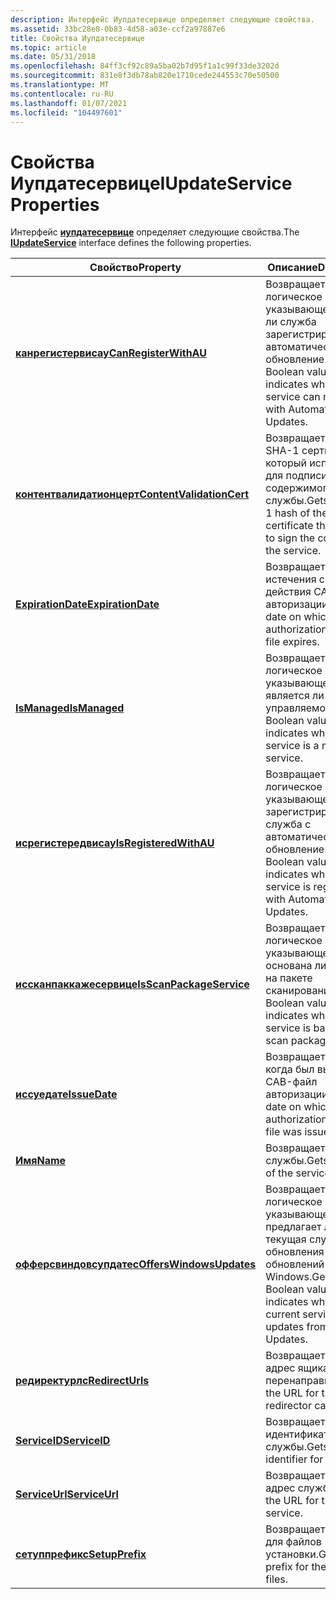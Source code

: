 ```yaml
---
description: Интерфейс Иупдатесервице определяет следующие свойства.
ms.assetid: 33bc28e8-0b83-4d58-a03e-ccf2a97887e6
title: Свойства Иупдатесервице
ms.topic: article
ms.date: 05/31/2018
ms.openlocfilehash: 84ff3cf92c89a5ba02b7d95f1a1c99f33de3202d
ms.sourcegitcommit: 831e8f3db78ab820e1710cede244553c70e50500
ms.translationtype: MT
ms.contentlocale: ru-RU
ms.lasthandoff: 01/07/2021
ms.locfileid: "104497601"
---
```

# <a name="iupdateservice-properties"></a><span data-ttu-id="3ca87-103">Свойства Иупдатесервице</span><span class="sxs-lookup"><span data-stu-id="3ca87-103">IUpdateService Properties</span></span>

<span data-ttu-id="3ca87-104">Интерфейс [**иупдатесервице**](/windows/desktop/api/Wuapi/nn-wuapi-iupdateservice) определяет следующие свойства.</span><span class="sxs-lookup"><span data-stu-id="3ca87-104">The [**IUpdateService**](/windows/desktop/api/Wuapi/nn-wuapi-iupdateservice) interface defines the following properties.</span></span>



| <span data-ttu-id="3ca87-105">Свойство</span><span class="sxs-lookup"><span data-stu-id="3ca87-105">Property</span></span>                                                              | <span data-ttu-id="3ca87-106">Описание</span><span class="sxs-lookup"><span data-stu-id="3ca87-106">Description</span></span>                                                                                     |
|-----------------------------------------------------------------------|-------------------------------------------------------------------------------------------------|
| [<span data-ttu-id="3ca87-107">**канрегистервисау**</span><span class="sxs-lookup"><span data-stu-id="3ca87-107">**CanRegisterWithAU**</span></span>](/windows/desktop/api/Wuapi/nf-wuapi-iupdateservice-get_canregisterwithau)         | <span data-ttu-id="3ca87-108">Возвращает логическое значение, указывающее, может ли служба зарегистрироваться в автоматическое обновление.</span><span class="sxs-lookup"><span data-stu-id="3ca87-108">Gets a Boolean value that indicates whether the service can register with Automatic Updates.</span></span>    |
| [<span data-ttu-id="3ca87-109">**контентвалидатионцерт**</span><span class="sxs-lookup"><span data-stu-id="3ca87-109">**ContentValidationCert**</span></span>](/windows/desktop/api/Wuapi/nf-wuapi-iupdateservice-get_contentvalidationcert) | <span data-ttu-id="3ca87-110">Возвращает хэш SHA-1 сертификата, который используется для подписи содержимого службы.</span><span class="sxs-lookup"><span data-stu-id="3ca87-110">Gets an SHA-1 hash of the certificate that is used to sign the contents of the service.</span></span>         |
| [<span data-ttu-id="3ca87-111">**ExpirationDate**</span><span class="sxs-lookup"><span data-stu-id="3ca87-111">**ExpirationDate**</span></span>](/windows/desktop/api/Wuapi/nf-wuapi-iupdateservice-get_expirationdate)               | <span data-ttu-id="3ca87-112">Возвращает дату истечения срока действия CAB-файла авторизации.</span><span class="sxs-lookup"><span data-stu-id="3ca87-112">Gets the date on which the authorization cabinet file expires.</span></span>                                  |
| [<span data-ttu-id="3ca87-113">**IsManaged**</span><span class="sxs-lookup"><span data-stu-id="3ca87-113">**IsManaged**</span></span>](/windows/desktop/api/Wuapi/nf-wuapi-iupdateservice-get_ismanaged)                         | <span data-ttu-id="3ca87-114">Возвращает логическое значение, указывающее, является ли служба управляемой.</span><span class="sxs-lookup"><span data-stu-id="3ca87-114">Gets a Boolean value that indicates whether a service is a managed service.</span></span>                     |
| [<span data-ttu-id="3ca87-115">**исрегистередвисау**</span><span class="sxs-lookup"><span data-stu-id="3ca87-115">**IsRegisteredWithAU**</span></span>](/windows/desktop/api/Wuapi/nf-wuapi-iupdateservice-get_isregisteredwithau)       | <span data-ttu-id="3ca87-116">Возвращает логическое значение, указывающее, зарегистрирована ли служба с автоматическое обновление.</span><span class="sxs-lookup"><span data-stu-id="3ca87-116">Gets a Boolean value that indicates whether a service is registered with Automatic Updates.</span></span>     |
| [<span data-ttu-id="3ca87-117">**иссканпаккажесервице**</span><span class="sxs-lookup"><span data-stu-id="3ca87-117">**IsScanPackageService**</span></span>](/windows/desktop/api/Wuapi/nf-wuapi-iupdateservice-get_isscanpackageservice)   | <span data-ttu-id="3ca87-118">Возвращает логическое значение, указывающее, основана ли служба на пакете сканирования.</span><span class="sxs-lookup"><span data-stu-id="3ca87-118">Gets a Boolean value that indicates whether a service is based on a scan package.</span></span>               |
| [<span data-ttu-id="3ca87-119">**иссуедате**</span><span class="sxs-lookup"><span data-stu-id="3ca87-119">**IssueDate**</span></span>](/windows/desktop/api/Wuapi/nf-wuapi-iupdateservice-get_issuedate)                         | <span data-ttu-id="3ca87-120">Возвращает дату, когда был выдан CAB-файл авторизации.</span><span class="sxs-lookup"><span data-stu-id="3ca87-120">Gets the date on which the authorization cabinet file was issued.</span></span>                               |
| [<span data-ttu-id="3ca87-121">**Имя**</span><span class="sxs-lookup"><span data-stu-id="3ca87-121">**Name**</span></span>](/windows/desktop/api/Wuapi/nf-wuapi-iupdateservice-get_name)                                   | <span data-ttu-id="3ca87-122">Возвращает имя службы.</span><span class="sxs-lookup"><span data-stu-id="3ca87-122">Gets the name of the service.</span></span>                                                                   |
| [<span data-ttu-id="3ca87-123">**офферсвиндовсупдатес**</span><span class="sxs-lookup"><span data-stu-id="3ca87-123">**OffersWindowsUpdates**</span></span>](/windows/desktop/api/Wuapi/nf-wuapi-iupdateservice-get_offerswindowsupdates)   | <span data-ttu-id="3ca87-124">Возвращает логическое значение, указывающее, предлагает ли текущая служба обновления из обновлений Windows.</span><span class="sxs-lookup"><span data-stu-id="3ca87-124">Gets a Boolean value indicates whether the current service offers updates from Windows Updates.</span></span> |
| [<span data-ttu-id="3ca87-125">**редиректурлс**</span><span class="sxs-lookup"><span data-stu-id="3ca87-125">**RedirectUrls**</span></span>](/windows/desktop/api/Wuapi/nf-wuapi-iupdateservice-get_redirecturls)                   | <span data-ttu-id="3ca87-126">Возвращает URL-адрес ящика перенаправителя.</span><span class="sxs-lookup"><span data-stu-id="3ca87-126">Gets the URL for the redirector cabinet file.</span></span>                                                   |
| [<span data-ttu-id="3ca87-127">**ServiceID**</span><span class="sxs-lookup"><span data-stu-id="3ca87-127">**ServiceID**</span></span>](/windows/desktop/api/Wuapi/nf-wuapi-iupdateservice-get_serviceid)                         | <span data-ttu-id="3ca87-128">Возвращает идентификатор службы.</span><span class="sxs-lookup"><span data-stu-id="3ca87-128">Gets the identifier for a service.</span></span>                                                              |
| [<span data-ttu-id="3ca87-129">**ServiceUrl**</span><span class="sxs-lookup"><span data-stu-id="3ca87-129">**ServiceUrl**</span></span>](/windows/desktop/api/Wuapi/nf-wuapi-iupdateservice-get_serviceurl)                       | <span data-ttu-id="3ca87-130">Возвращает URL-адрес службы.</span><span class="sxs-lookup"><span data-stu-id="3ca87-130">Gets the URL for the service.</span></span>                                                                   |
| [<span data-ttu-id="3ca87-131">**сетуппрефикс**</span><span class="sxs-lookup"><span data-stu-id="3ca87-131">**SetupPrefix**</span></span>](/windows/desktop/api/Wuapi/nf-wuapi-iupdateservice-get_setupprefix)                     | <span data-ttu-id="3ca87-132">Возвращает префикс для файлов установки.</span><span class="sxs-lookup"><span data-stu-id="3ca87-132">Gets the prefix for the setup files.</span></span>                                                            |



 

 

 



